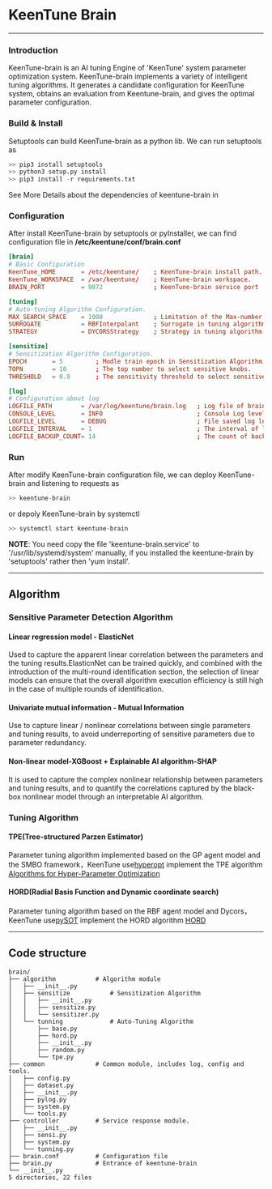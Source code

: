 # KeenTune Brain  
---  
### Introduction
KeenTune-brain is an AI tuning Engine of 'KeenTune' system parameter optimization system. KeenTune-brain implements a variety of intelligent tuning algorithms. It generates a candidate configuration for KeenTune system, obtains an evaluation from Keentune-brain, and gives the optimal parameter configuration.

### Build & Install
Setuptools can build KeenTune-brain as a python lib. We can run setuptools as  
```s
>> pip3 install setuptools
>> python3 setup.py install
>> pip3 install -r requirements.txt
```
See More Details about the dependencies of keentune-brain in [<Dependencies of KeenTune>](https://gitee.com/anolis/keentuned/blob/doc-0704/docs/install/Dependencies_cn.md)

### Configuration
After install KeenTune-brain by setuptools or pyInstaller, we can find configuration file in **/etc/keentune/conf/brain.conf**
```conf
[brain]
# Basic Configuration
KeenTune_HOME       = /etc/keentune/    ; KeenTune-brain install path.
KeenTune_WORKSPACE  = /var/keentune/    ; KeenTune-brain workspace.
BRAIN_PORT          = 9872              ; KeenTune-brain service port

[tuning]
# Auto-tuning Algorithm Configuration.
MAX_SEARCH_SPACE    = 1000              ; Limitation of the Max-number of available value of a single knob to avoid dimension explosion.
SURROGATE           = RBFInterpolant    ; Surrogate in tuning algorithm - HORD 
STRATEGY            = DYCORSStrategy    ; Strategy in tuning algorithm - HORD 

[sensitize]
# Sensitization Algorithm Configuration.
EPOCH       = 5         ; Modle train epoch in Sensitization Algorithm, improve the accuracy and running time
TOPN        = 10        ; The top number to select sensitive knobs.
THRESHOLD   = 0.9       ; The sensitivity threshold to select sensitive knobs.

[log]
# Configuration about log
LOGFILE_PATH        = /var/log/keentune/brain.log   ; Log file of brain
CONSOLE_LEVEL       = INFO                          ; Console Log level
LOGFILE_LEVEL       = DEBUG                         ; File saved log level
LOGFILE_INTERVAL    = 1                             ; The interval of log file replacing
LOGFILE_BACKUP_COUNT= 14                            ; The count of backup log file  
```

### Run
After modify KeenTune-brain configuration file, we can deploy KeenTune-brain and listening to requests as 
```s
>> keentune-brain
```
or depoly KeenTune-brain by systemctl  
```s
>> systemctl start keentune-brain
```
**NOTE**: You need copy the file 'keentune-brain.service' to '/usr/lib/systemd/system' manually, if you installed the keentune-brain by 'setuptools' rather then 'yum install'.

---
## Algorithm
### Sensitive Parameter Detection Algorithm
#### Linear regression model - ElasticNet
Used to capture the apparent linear correlation between the parameters and the tuning results.ElasticnNet can be trained quickly, and combined with the introduction of the multi-round identification section, the selection of linear models can ensure that the overall algorithm execution efficiency is still high in the case of multiple rounds of identification.  

#### Univariate mutual information - Mutual Information
Use to capture linear / nonlinear correlations between single parameters and tuning results, to avoid underreporting of sensitive parameters due to parameter redundancy.  

#### Non-linear model-XGBoost + Explainable AI algorithm-SHAP
It is used to capture the complex nonlinear relationship between parameters and tuning results, and to quantify the correlations captured by the black-box nonlinear model through an interpretable AI algorithm.  

### Tuning Algorithm
#### TPE(Tree-structured Parzen Estimator)
Parameter tuning algorithm implemented based on the GP agent model and the SMBO framework，KeenTune use[hyperopt](https://github.com/hyperopt/hyperopt) implement the TPE algorithm
[Algorithms for Hyper-Parameter Optimization](https://proceedings.neurips.cc/paper/2011/file/86e8f7ab32cfd12577bc2619bc635690-Paper.pdf)  

#### HORD(Radial Basis Function and Dynamic coordinate search)
Parameter tuning algorithm based on the RBF agent model and Dycors，KeenTune use[pySOT](https://github.com/dme65/pySOT) implement the HORD algorithm
[HORD](https://github.com/ilija139/HORD)  

---
## Code structure
```
brain/
├── algorithm           # Algorithm module
│   ├── __init__.py
│   ├── sensitize           # Sensitization Algorithm
│   │   ├── __init__.py
│   │   ├── sensitize.py
│   │   └── sensitizer.py
│   └── tunning             # Auto-Tuning Algorithm
│       ├── base.py
│       ├── hord.py
│       ├── __init__.py
│       ├── random.py
│       └── tpe.py
├── common              # Common module, includes log, config and tools.
│   ├── config.py
│   ├── dataset.py
│   ├── __init__.py
│   ├── pylog.py
│   ├── system.py
│   └── tools.py
├── controller          # Service response module.
│   ├── __init__.py
│   ├── sensi.py
│   ├── system.py
│   └── tunning.py
├── brain.conf          # Configuration file
├── brain.py            # Entrance of keentune-brain
└── __init__.py
5 directories, 22 files
```